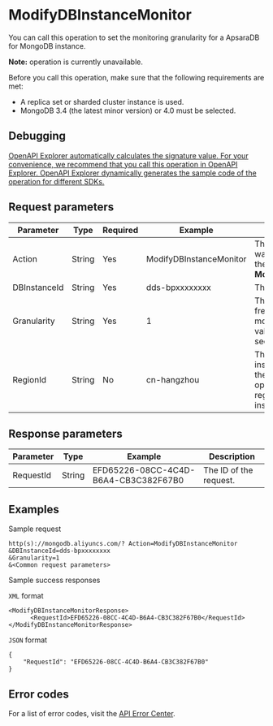 # ModifyDBInstanceMonitor

You can call this operation to set the monitoring granularity for a ApsaraDB for MongoDB instance.

**Note:** operation is currently unavailable.

Before you call this operation, make sure that the following requirements are met:

-   A replica set or sharded cluster instance is used.
-   MongoDB 3.4 \(the latest minor version\) or 4.0 must be selected.

## Debugging

[OpenAPI Explorer automatically calculates the signature value. For your convenience, we recommend that you call this operation in OpenAPI Explorer. OpenAPI Explorer dynamically generates the sample code of the operation for different SDKs.](https://api.aliyun.com/#product=Dds&api=ModifyDBInstanceMonitor&type=RPC&version=2015-12-01)

## Request parameters

|Parameter|Type|Required|Example|Description|
|---------|----|--------|-------|-----------|
|Action|String|Yes|ModifyDBInstanceMonitor|The operation that you want to perform. Set the value to **ModifyDBInstanceTDE**. |
|DBInstanceId|String|Yes|dds-bpxxxxxxxx|The ID of the instance. |
|Granularity|String|Yes|1|The collection frequency of monitoring data. Valid values: **1** or **300**. Unit: seconds. |
|RegionId|String|No|cn-hangzhou|The region ID of the instance. You can call the [DescribeRegions](~~61933~~) operation to query the region ID of the instance. |

## Response parameters

|Parameter|Type|Example|Description|
|---------|----|-------|-----------|
|RequestId|String|EFD65226-08CC-4C4D-B6A4-CB3C382F67B0|The ID of the request. |

## Examples

Sample request

```
http(s)://mongodb.aliyuncs.com/? Action=ModifyDBInstanceMonitor
&DBInstanceId=dds-bpxxxxxxxx
&Granularity=1
&<Common request parameters>
```

Sample success responses

`XML` format

```
<ModifyDBInstanceMonitorResponse>
      <RequestId>EFD65226-08CC-4C4D-B6A4-CB3C382F67B0</RequestId>
</ModifyDBInstanceMonitorResponse>
```

`JSON` format

```
{
    "RequestId": "EFD65226-08CC-4C4D-B6A4-CB3C382F67B0"
}
```

## Error codes

For a list of error codes, visit the [API Error Center](https://error-center.alibabacloud.com/status/product/Dds).

